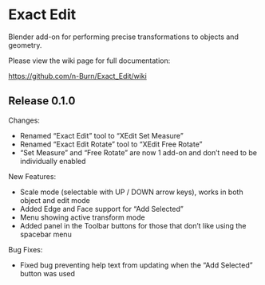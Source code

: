 # Exact Edit
Blender add-on for performing precise transformations to objects and geometry.

Please view the wiki page for full documentation:

https://github.com/n-Burn/Exact_Edit/wiki

## Release 0.1.0

Changes:

* Renamed “Exact Edit” tool to “XEdit Set Measure”
* Renamed “Exact Edit Rotate” tool to “XEdit Free Rotate”
* “Set Measure” and “Free Rotate” are now 1 add-on and don’t need to be individually enabled

New Features:

* Scale mode (selectable with UP / DOWN arrow keys), works in both object and edit mode
* Added Edge and Face support for “Add Selected”
* Menu showing active transform mode
* Added panel in the Toolbar buttons for those that don’t like using the spacebar menu

Bug Fixes:

* Fixed bug preventing help text from updating when the “Add Selected” button was used
